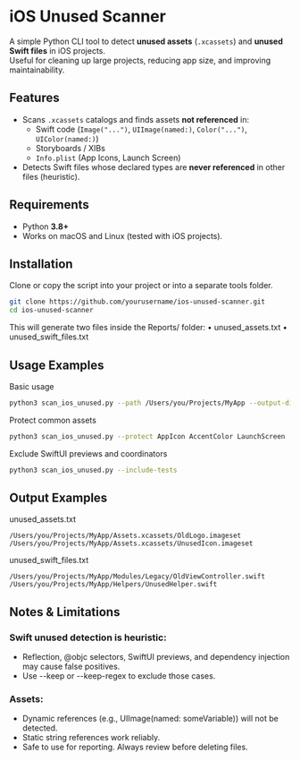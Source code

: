 # iOS Unused Scanner

A simple Python CLI tool to detect **unused assets** (`.xcassets`) and **unused Swift files** in iOS projects.  
Useful for cleaning up large projects, reducing app size, and improving maintainability.

## Features
- Scans `.xcassets` catalogs and finds assets **not referenced** in:
  - Swift code (`Image("...")`, `UIImage(named:)`, `Color("...")`, `UIColor(named:)`)
  - Storyboards / XIBs
  - `Info.plist` (App Icons, Launch Screen)
- Detects Swift files whose declared types are **never referenced** in other files (heuristic).

## Requirements
- Python **3.8+**
- Works on macOS and Linux (tested with iOS projects).

## Installation
Clone or copy the script into your project or into a separate tools folder.

```bash
git clone https://github.com/yourusername/ios-unused-scanner.git
cd ios-unused-scanner
```

This will generate two files inside the Reports/ folder:
	•	unused_assets.txt
	•	unused_swift_files.txt

## Usage Examples

Basic usage

```bash
python3 scan_ios_unused.py --path /Users/you/Projects/MyApp --output-dir Reports
```
Protect common assets
```bash
python3 scan_ios_unused.py --protect AppIcon AccentColor LaunchScreen
```
Exclude SwiftUI previews and coordinators
```bash
python3 scan_ios_unused.py --include-tests
```

## Output Examples

unused_assets.txt
```
/Users/you/Projects/MyApp/Assets.xcassets/OldLogo.imageset
/Users/you/Projects/MyApp/Assets.xcassets/UnusedIcon.imageset
```
unused_swift_files.txt
```
/Users/you/Projects/MyApp/Modules/Legacy/OldViewController.swift
/Users/you/Projects/MyApp/Helpers/UnusedHelper.swift
```

## Notes & Limitations
### Swift unused detection is heuristic:
- Reflection, @objc selectors, SwiftUI previews, and dependency injection may cause false positives.
- Use --keep or --keep-regex to exclude those cases.
### Assets:
- Dynamic references (e.g., UIImage(named: someVariable)) will not be detected.
- Static string references work reliably.
- Safe to use for reporting. Always review before deleting files.
